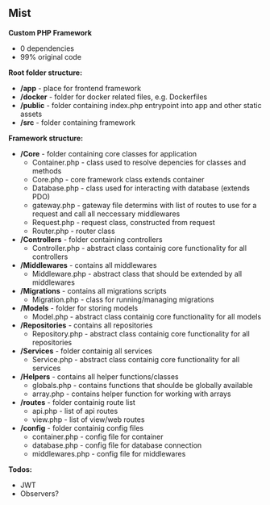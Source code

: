 ## Mist

**Custom PHP Framework**
- 0 dependencies
- 99% original code

**Root folder structure:**
- **/app** - place for frontend framework
- **/docker** - folder for docker related files, e.g. Dockerfiles
- **/public** - folder containing index.php entrypoint into app and other static assets
- **/src** - folder containing framework

**Framework structure:**
- **/Core** - folder containing core classes for application
	- Container.php - class used to resolve depencies for classes and methods
	- Core.php - core framework class extends container
	- Database.php - class used for interacting with database (extends PDO)
	- gateway.php - gateway file determins with list of routes to use for a request and call all neccessary middlewares
	- Request.php - request class, constructed from request
	- Router.php - router class
- **/Controllers** - folder containing controllers
   - Controller.php - abstract class containig core functionality for all controllers
- **/Middlewares** - contains all middlewares
	- Middleware.php - abstract class that should be extended by all middlewares
- **/Migrations** - contains all migrations scripts
	- Migration.php - class for running/managing migrations
- **/Models** - folder for storing models
	- Model.php - abstract class containig core functionality for all models
- **/Repositories** - contains all repositories
	- Repository.php - abstract class containig core functionality for all repositories
- **/Services** - folder containig all services
	- Service.php - abstract class containig core functionality for all services
- **/Helpers** - contains all helper functions/classes
	- globals.php - contains functions that shoulde be globally available
	- array.php - contains helper function for working with arrays
- **/routes** - folder containig route list
	- api.php - list of api routes
	- view.php - list of view/web routes
- **/config** - folder containig config files
	- container.php - config file for container
	- database.php - config file for database connection
	- middlewares.php - config file for middlewares

**Todos:**
 - JWT
 - Observers?
